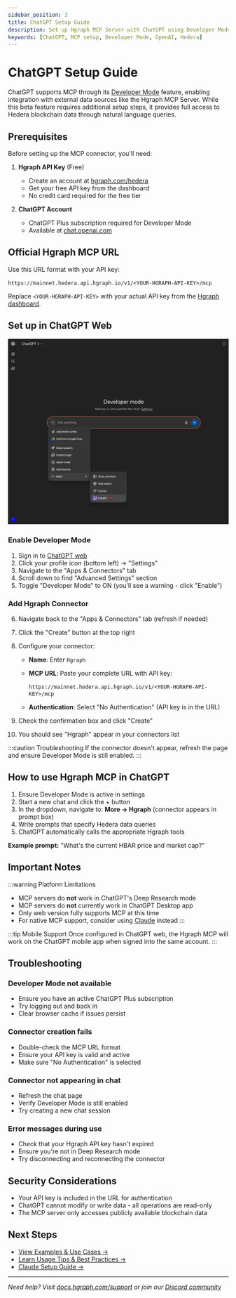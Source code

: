 ```yaml
---
sidebar_position: 3
title: ChatGPT Setup Guide
description: Set up Hgraph MCP Server with ChatGPT using Developer Mode
keywords: [ChatGPT, MCP setup, Developer Mode, OpenAI, Hedera]
---
```


# ChatGPT Setup Guide

ChatGPT supports MCP through its [Developer Mode](https://platform.openai.com/docs/guides/developer-mode) feature, enabling integration with external data sources like the Hgraph MCP Server. While this beta feature requires additional setup steps, it provides full access to Hedera blockchain data through natural language queries.

## Prerequisites

Before setting up the MCP connector, you'll need:

1. **Hgraph API Key** (Free)
   - Create an account at [hgraph.com/hedera](https://hgraph.com/hedera)
   - Get your free API key from the dashboard
   - No credit card required for the free tier

2. **ChatGPT Account**
   - ChatGPT Plus subscription required for Developer Mode
   - Available at [chat.openai.com](https://chat.openai.com)

## Official Hgraph MCP URL

Use this URL format with your API key:

```text
https://mainnet.hedera.api.hgraph.io/v1/<YOUR-HGRAPH-API-KEY>/mcp
```

Replace `<YOUR-HGRAPH-API-KEY>` with your actual API key from the [Hgraph dashboard](https://dashboard.hgraph.com).

## Set up in ChatGPT Web

![ChatGPT MCP Setup Screenshot - Developer Mode settings page with Create connector dialog](./chatgpt.png)

### Enable Developer Mode

1. Sign in to [ChatGPT web](https://chat.openai.com)
2. Click your profile icon (bottom left) → "Settings"
3. Navigate to the "Apps & Connectors" tab
4. Scroll down to find "Advanced Settings" section
5. Toggle "Developer Mode" to ON (you'll see a warning - click "Enable")

### Add Hgraph Connector

6. Navigate back to the "Apps & Connectors" tab (refresh if needed)
7. Click the "Create" button at the top right
8. Configure your connector:
   - **Name**: Enter `Hgraph`
   - **MCP URL**: Paste your complete URL with API key:

     ```text
     https://mainnet.hedera.api.hgraph.io/v1/<YOUR-HGRAPH-API-KEY>/mcp
     ```

   - **Authentication**: Select "No Authentication" (API key is in the URL)

9. Check the confirmation box and click "Create"
10. You should see "Hgraph" appear in your connectors list

:::caution Troubleshooting
If the connector doesn't appear, refresh the page and ensure Developer Mode is still enabled.
:::

## How to use Hgraph MCP in ChatGPT

1. Ensure Developer Mode is active in settings
2. Start a new chat and click the + button
3. In the dropdown, navigate to: **More → Hgraph** (connector appears in prompt box)
4. Write prompts that specify Hedera data queries
5. ChatGPT automatically calls the appropriate Hgraph tools

**Example prompt:** "What's the current HBAR price and market cap?"

## Important Notes

:::warning Platform Limitations
- MCP servers do **not** work in ChatGPT's Deep Research mode
- MCP servers do **not** currently work in ChatGPT Desktop app
- Only web version fully supports MCP at this time
- For native MCP support, consider using [Claude](./setup-claude) instead
:::

:::tip Mobile Support
Once configured in ChatGPT web, the Hgraph MCP will work on the ChatGPT mobile app when signed into the same account.
:::

## Troubleshooting

### Developer Mode not available
- Ensure you have an active ChatGPT Plus subscription
- Try logging out and back in
- Clear browser cache if issues persist

### Connector creation fails
- Double-check the MCP URL format
- Ensure your API key is valid and active
- Make sure "No Authentication" is selected

### Connector not appearing in chat
- Refresh the chat page
- Verify Developer Mode is still enabled
- Try creating a new chat session

### Error messages during use
- Check that your Hgraph API key hasn't expired
- Ensure you're not in Deep Research mode
- Try disconnecting and reconnecting the connector

## Security Considerations

- Your API key is included in the URL for authentication
- ChatGPT cannot modify or write data - all operations are read-only
- The MCP server only accesses publicly available blockchain data

## Next Steps

- [View Examples & Use Cases →](./examples)
- [Learn Usage Tips & Best Practices →](./usage-guide)
- [Claude Setup Guide →](./setup-claude)

---

*Need help? Visit [docs.hgraph.com/support](https://docs.hgraph.com/support) or join our [Discord community](https://discord.gg/dwxpRHHVWX)*